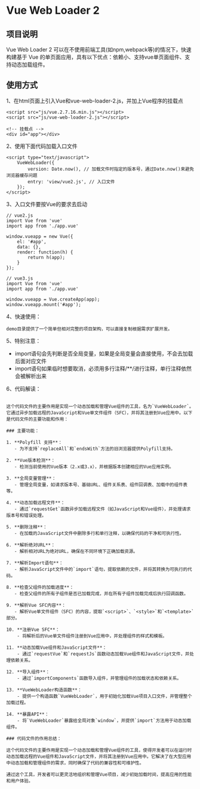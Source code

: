 # Vue Web Loader 2

## 项目说明

Vue Web Loader 2 可以在不使用前端工具(如npm,webpack等)的情况下，快速构建基于 Vue 的单页面应用，具有以下优点：依赖小、支持vue单页面组件、支持动态加载组件。

## 使用方式

1、在html页面上引入Vue和vue-web-loader-2.js，并加上Vue程序的挂载点
```
<script src="js/vue.2.7.16.min.js"></script>
<script src="js/vue-web-loader-2.js"></script>

<!-- 挂载点 -->
<div id="app"></div>
```

2、使用下面代码加载入口文件
```
<script type="text/javascript">
    VueWebLoader({
        version: Date.now(), // 加载文件时指定的版本号，通过Date.now()来避免浏览器缓存问题
        entry: 'view/vue2.js', // 入口文件
    });
</script>
```

3、入口文件要按Vue的要求去启动
```
// vue2.js
import Vue from 'vue'
import app from './app.vue'

window.vueapp = new Vue({
    el: '#app',
    data: {},
    render: function(h) {
        return h(app);
    }
});
```


```
// vue3.js
import Vue from 'vue'
import app from './app.vue'

window.vueapp = Vue.createApp(app);
window.vueapp.mount('#app');
```

4、快速使用：
```
demo目录提供了一个简单但相对完整的项目架构，可以直接复制根据需求扩展开发。
```

5、特别注意：

- import语句会先判断是否全局变量，如果是全局变量会直接使用，不会去加载后面对应文件
- import语句如果临时想要取消，必须用多行注释/**/进行注释，单行注释依然会被解析出来


6、代码解读：

```

这个代码文件的主要作用是实现一个动态加载和管理Vue组件的工具，名为`VueWebLoader`。它通过异步加载远程的JavaScript和Vue单文件组件（SFC），并将其注册到Vue应用中。以下是代码文件的主要功能和作用：

### 主要功能：

1. **Polyfill 支持**：
   - 为不支持`replaceAll`和`endsWith`方法的旧浏览器提供Polyfill支持。

2. **Vue版本检测**：
   - 检测当前使用的Vue版本（2.x或3.x），并根据版本创建相应的Vue应用实例。

3. **全局变量管理**：
   - 管理全局变量，如请求版本号、基础URL、组件关系表、组件回调表、加载中的组件表等。

4. **动态加载远程文件**：
   - 通过`requestGet`函数异步加载远程文件（如JavaScript和Vue组件），并处理请求版本号和错误处理。

5. **删除注释**：
   - 在加载的JavaScript文件中删除多行和单行注释，以确保代码的干净和可执行性。

6. **解析绝对URL**：
   - 解析相对URL为绝对URL，确保在不同环境下正确加载资源。

7. **解析Import语句**：
   - 解析JavaScript文件中的`import`语句，提取依赖的文件，并将其转换为可执行的代码。

8. **检查父组件的加载进度**：
   - 检查父组件的所有子组件是否已加载完成，并在所有子组件加载完成后执行回调函数。

9. **解析Vue SFC内容**：
   - 解析Vue单文件组件（SFC）的内容，提取`<script>`、`<style>`和`<template>`部分。

10. **注册Vue SFC**：
    - 将解析后的Vue单文件组件注册到Vue应用中，并处理组件的样式和模板。

11. **动态加载Vue组件和JavaScript文件**：
    - 通过`requestVue`和`requestJs`函数动态加载Vue组件和JavaScript文件，并处理依赖关系。

12. **导入组件**：
    - 通过`importComponents`函数导入组件，并管理组件的加载状态和依赖关系。

13. **VueWebLoader构造函数**：
    - 提供一个构造函数`VueWebLoader`，用于初始化加载Vue项目入口文件，并管理整个加载过程。

14. **暴露API**：
    - 将`VueWebLoader`暴露给全局对象`window`，并提供`import`方法用于动态加载组件。

### 代码文件的作用总结：

这个代码文件的主要作用是实现一个动态加载和管理Vue组件的工具，使得开发者可以在运行时动态加载远程的Vue组件和JavaScript文件，并将其注册到Vue应用中。它解决了在大型应用中动态加载和管理组件的需求，同时确保了代码的兼容性和可维护性。

通过这个工具，开发者可以更灵活地组织和管理Vue项目，减少初始加载时间，提高应用的性能和用户体验。

```